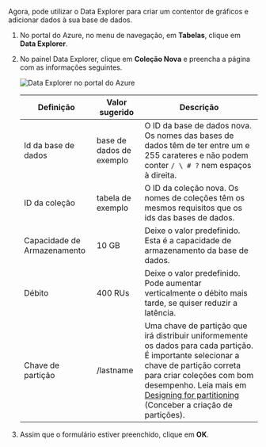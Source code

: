 Agora, pode utilizar o Data Explorer para criar um contentor de gráficos e adicionar dados à sua base de dados. 

1. No portal do Azure, no menu de navegação, em **Tabelas**, clique em **Data Explorer**. 
2. No painel Data Explorer, clique em **Coleção Nova** e preencha a página com as informações seguintes.

    ![Data Explorer no portal do Azure](./media/cosmosdb-create-graph/azure-cosmosdb-data-explorer.png)

    Definição|Valor sugerido|Descrição
    ---|---|---
    Id da base de dados|base de dados de exemplo|O ID da base de dados nova. Os nomes das bases de dados têm de ter entre um e 255 carateres e não podem conter `/ \ # ?` nem espaços à direita.
    ID da coleção|tabela de exemplo|O ID da coleção nova. Os nomes de coleções têm os mesmos requisitos que os ids das bases de dados.
    Capacidade de Armazenamento| 10 GB|Deixe o valor predefinido. Esta é a capacidade de armazenamento da base de dados.
    Débito|400 RUs|Deixe o valor predefinido. Pode aumentar verticalmente o débito mais tarde, se quiser reduzir a latência.
    Chave de partição|/lastname|Uma chave de partição que irá distribuir uniformemente os dados para cada partição. É importante selecionar a chave de partição correta para criar coleções com bom desempenho. Leia mais em [Designing for partitioning](../articles/cosmos-db/partition-data.md#designing-for-partitioning) (Conceber a criação de partições).

3. Assim que o formulário estiver preenchido, clique em **OK**.